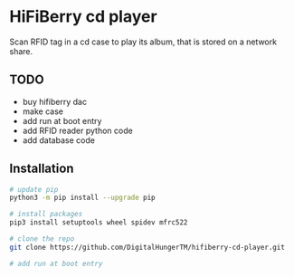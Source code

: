 # HiFiBerry cd player

Scan RFID tag in a cd case to play its album, that is stored on a network share.

## TODO

- buy hifiberry dac
- make case
- add run at boot entry
- add RFID reader python code
- add database code

## Installation

```bash
# update pip
python3 -m pip install --upgrade pip

# install packages
pip3 install setuptools wheel spidev mfrc522

# clone the repo
git clone https://github.com/DigitalHungerTM/hifiberry-cd-player.git

# add run at boot entry
```
